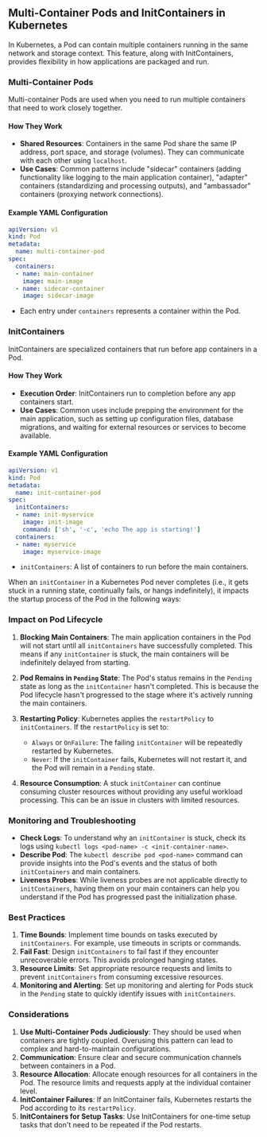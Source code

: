 ## Multi-Container Pods and InitContainers in Kubernetes

In Kubernetes, a Pod can contain multiple containers running in the same network and storage context. This feature, along with InitContainers, provides flexibility in how applications are packaged and run.

### Multi-Container Pods

Multi-container Pods are used when you need to run multiple containers that need to work closely together.

#### How They Work

- **Shared Resources**: Containers in the same Pod share the same IP address, port space, and storage (volumes). They can communicate with each other using `localhost`.
- **Use Cases**: Common patterns include "sidecar" containers (adding functionality like logging to the main application container), "adapter" containers (standardizing and processing outputs), and "ambassador" containers (proxying network connections).

#### Example YAML Configuration

```yaml
apiVersion: v1
kind: Pod
metadata:
  name: multi-container-pod
spec:
  containers:
  - name: main-container
    image: main-image
  - name: sidecar-container
    image: sidecar-image
```

- Each entry under `containers` represents a container within the Pod.

### InitContainers

InitContainers are specialized containers that run before app containers in a Pod.

#### How They Work

- **Execution Order**: InitContainers run to completion before any app containers start.
- **Use Cases**: Common uses include prepping the environment for the main application, such as setting up configuration files, database migrations, and waiting for external resources or services to become available.

#### Example YAML Configuration

```yaml
apiVersion: v1
kind: Pod
metadata:
  name: init-container-pod
spec:
  initContainers:
  - name: init-myservice
    image: init-image
    command: ['sh', '-c', 'echo The app is starting!']
  containers:
  - name: myservice
    image: myservice-image
```

- `initContainers`: A list of containers to run before the main containers.

When an `initContainer` in a Kubernetes Pod never completes (i.e., it gets stuck in a running state, continually fails, or hangs indefinitely), it impacts the startup process of the Pod in the following ways:

### Impact on Pod Lifecycle

1. **Blocking Main Containers**: The main application containers in the Pod will not start until all `initContainers` have successfully completed. This means if any `initContainer` is stuck, the main containers will be indefinitely delayed from starting.

2. **Pod Remains in `Pending` State**: The Pod's status remains in the `Pending` state as long as the `initContainer` hasn't completed. This is because the Pod lifecycle hasn't progressed to the stage where it's actively running the main containers.

3. **Restarting Policy**: Kubernetes applies the `restartPolicy` to `initContainers`. If the `restartPolicy` is set to:
   - `Always` or `OnFailure`: The failing `initContainer` will be repeatedly restarted by Kubernetes.
   - `Never`: If the `initContainer` fails, Kubernetes will not restart it, and the Pod will remain in a `Pending` state.

4. **Resource Consumption**: A stuck `initContainer` can continue consuming cluster resources without providing any useful workload processing. This can be an issue in clusters with limited resources.

### Monitoring and Troubleshooting

- **Check Logs**: To understand why an `initContainer` is stuck, check its logs using `kubectl logs <pod-name> -c <init-container-name>`.
- **Describe Pod**: The `kubectl describe pod <pod-name>` command can provide insights into the Pod's events and the status of both `initContainers` and main containers.
- **Liveness Probes**: While liveness probes are not applicable directly to `initContainers`, having them on your main containers can help you understand if the Pod has progressed past the initialization phase.

### Best Practices

1. **Time Bounds**: Implement time bounds on tasks executed by `initContainers`. For example, use timeouts in scripts or commands.
2. **Fail Fast**: Design `initContainers` to fail fast if they encounter unrecoverable errors. This avoids prolonged hanging states.
3. **Resource Limits**: Set appropriate resource requests and limits to prevent `initContainers` from consuming excessive resources.
4. **Monitoring and Alerting**: Set up monitoring and alerting for Pods stuck in the `Pending` state to quickly identify issues with `initContainers`.

### Considerations

1. **Use Multi-Container Pods Judiciously**: They should be used when containers are tightly coupled. Overusing this pattern can lead to complex and hard-to-maintain configurations.
2. **Communication**: Ensure clear and secure communication channels between containers in a Pod.
3. **Resource Allocation**: Allocate enough resources for all containers in the Pod. The resource limits and requests apply at the individual container level.
4. **InitContainer Failures**: If an InitContainer fails, Kubernetes restarts the Pod according to its `restartPolicy`.
5. **InitContainers for Setup Tasks**: Use InitContainers for one-time setup tasks that don't need to be repeated if the Pod restarts.